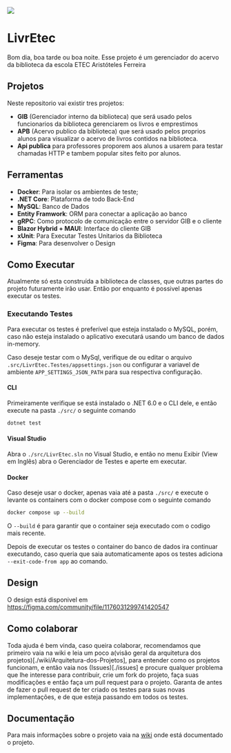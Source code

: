 ![](https://repobeats.axiom.co/api/embed/f5cead7dc8f370c3893a9f4a5edfd68b154ec43d.svg)

# LivrEtec
Bom dia, boa tarde ou boa noite. Esse projeto é um gerenciador do acervo da biblioteca da escola ETEC Aristóteles Ferreira
## Projetos
Neste repositorio vai existir tres projetos:
- **GIB** (Gerenciador interno da biblioteca) que será usado pelos funcionarios da biblioteca gerenciarem os livros e emprestimos
- **APB** (Acervo publico da biblioteca) que será usado pelos proprios alunos para visualizar o acervo de livros contidos na biblioteca. 
- **Api publica** para professores proporem aos alunos a usarem para testar chamadas HTTP e tambem popular sites feito por alunos.
## Ferramentas
- **Docker**: Para isolar os ambientes de teste;
- **.NET Core**: Plataforma de todo Back-End
- **MySQL**: Banco de Dados
- **Entity Framwork**: ORM para conectar a aplicação ao banco
- **gRPC**: Como protocolo de comunicação entre o servidor GIB e o cliente 
- **Blazor Hybrid + MAUI**: Interface do cliente GIB
- **xUnit**: Para Executar Testes Unitarios da Biblioteca
- **Figma**: Para desenvolver o Design

## Como Executar
Atualmente só esta construída a biblioteca de classes, que outras partes do projeto futuramente irão usar. Então por enquanto é possivel apenas executar os testes.

### Executando Testes
Para executar os testes é preferível que esteja instalado o MySQL, porém, caso não esteja instalado o aplicativo executará usando um banco de dados in-memory. 

Caso deseje testar com o MySql, verifique de ou editar o arquivo `.src/LivrEtec.Testes/appsettings.json` ou configurar a variavel de ambiente `APP_SETTINGS_JSON_PATH` para sua respectiva configuração.

#### CLI
Primeiramente verifique se está instalado o .NET 6.0 e o CLI dele, e então execute na pasta `./src/` o seguinte comando
```bash
dotnet test
```
#### Visual Studio 
Abra o `./src/LivrEtec.sln` no Visual Studio, e então no menu Exibir (View em Inglês) abra o Gerenciador de Testes e aperte em executar.  
#### Docker
Caso deseje usar o docker, apenas vaia até a pasta `./src/` e execute o levante os containers com o docker compose com o seguinte comando
```bash
docker compose up --build
``` 
O `--build` é para garantir que o container seja executado com o codigo mais recente.

Depois de executar os testes o container do banco de dados ira continuar executando, caso queria que saia automaticamente apos os testes adiciona `--exit-code-from app` ao comando. 
## Design 
O design está disponivel em https://figma.com/community/file/1176031299741420547

## Como colaborar 
Toda ajuda é bem vinda, caso queira colaborar, recomendamos que primeiro vaia na wiki e leia um poco a(visão geral da arquitetura dos projetos)[./wiki/Arquitetura-dos-Projetos], para entender como os projetos funcionam, e então vaia nos (Issues)[./issues] e procure qualquer problema que lhe interesse para contribuir, crie um fork do projeto, faça suas modificações e então faça um pull request para o projeto.
Garanta de antes de fazer o pull request de ter criado os testes para suas novas implementações, e de que esteja passando em todos os testes.

## Documentação
Para mais informações sobre o projeto vaia na [wiki](https://github.com/GoliasVictor/LivrEtec/wiki) onde está documentado o projeto.

